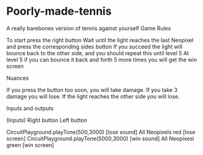 # Poorly-made-tennis
A really barebones version of tennis against yourself
Game Rules

To start press the right button
Wait until the light reaches the last Neopixel and press the corresponding sides button
If you succeed the light will bounce back to the other side, and you should repeat this until level 5
At level 5 if you can bounce it back and forth 5 more times you will get the win screen

Nuances
	
If you press the button too soon, you will take damage.  If you take 3 damage you will lose.
If the light reaches the other side you will lose.

Inputs and outputs

(Inputs)
Right button
Left button

CircuitPlayground.playTone(500,3000) [lose sound]
All Neopixels red [lose screen]
CircuitPlayground.playTone(5000,3000) [win sound]
All Neopixesl green [win screen]
